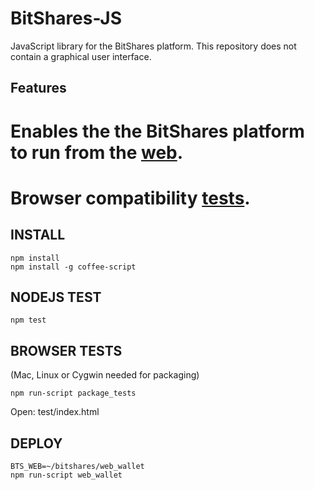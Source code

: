 # BitShares-JS #

JavaScript library for the BitShares platform.  This repository does not contain a graphical user interface.  

## Features ##

# Enables the the BitShares platform to run from the [web](https://wallet.bitshares.org).
# Browser compatibility [tests](http://dev.jcalfee.info/bts/mocha).

## INSTALL ##

```
npm install
npm install -g coffee-script
```

## NODEJS TEST ##

`npm test`

## BROWSER TESTS ##
(Mac, Linux or Cygwin needed for packaging)

`npm run-script package_tests`

Open: test/index.html

## DEPLOY ##

```
BTS_WEB=~/bitshares/web_wallet
npm run-script web_wallet
```
